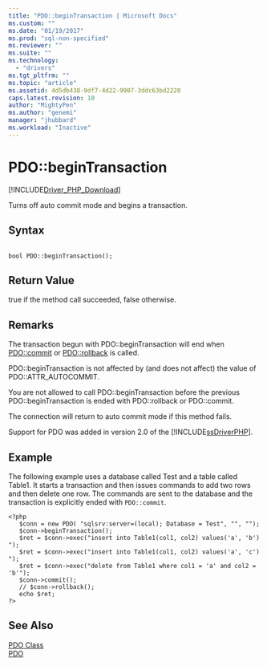 ```yaml
---
title: "PDO::beginTransaction | Microsoft Docs"
ms.custom: ""
ms.date: "01/19/2017"
ms.prod: "sql-non-specified"
ms.reviewer: ""
ms.suite: ""
ms.technology: 
  - "drivers"
ms.tgt_pltfrm: ""
ms.topic: "article"
ms.assetid: 4d5db438-9df7-4d22-9907-3ddc63bd2220
caps.latest.revision: 10
author: "MightyPen"
ms.author: "genemi"
manager: "jhubbard"
ms.workload: "Inactive"
---
```

# PDO::beginTransaction
[!INCLUDE[Driver_PHP_Download](../../includes/driver_php_download.md)]

Turns off auto commit mode and begins a transaction.  
  
## Syntax  
  
```  
  
bool PDO::beginTransaction();  
```  
  
## Return Value  
true if the method call succeeded, false otherwise.  
  
## Remarks  
The transaction begun with PDO::beginTransaction will end when [PDO::commit](../../connect/php/pdo-commit.md) or [PDO::rollback](../../connect/php/pdo-rollback.md) is called.  
  
PDO::beginTransaction is not affected by (and does not affect) the value of PDO::ATTR_AUTOCOMMIT.  
  
You are not allowed to call PDO::beginTransaction before the previous PDO::beginTransaction is ended with PDO::rollback or PDO::commit.  
  
The connection will return to auto commit mode if this method fails.  
  
Support for PDO was added in version 2.0 of the [!INCLUDE[ssDriverPHP](../../includes/ssdriverphp_md.md)].  
  
## Example  
The following example uses a database called Test and a table called Table1. It starts a transaction and then issues commands to add two rows and then delete one row. The commands are sent to the database and the transaction is explicitly ended with `PDO::commit`.  
  
```  
<?php  
   $conn = new PDO( "sqlsrv:server=(local); Database = Test", "", "");  
   $conn->beginTransaction();  
   $ret = $conn->exec("insert into Table1(col1, col2) values('a', 'b') ");  
   $ret = $conn->exec("insert into Table1(col1, col2) values('a', 'c') ");  
   $ret = $conn->exec("delete from Table1 where col1 = 'a' and col2 = 'b'");  
   $conn->commit();  
   // $conn->rollback();  
   echo $ret;  
?>  
```  
  
## See Also  
[PDO Class](../../connect/php/pdo-class.md)  
[PDO](http://go.microsoft.com/fwlink/?LinkID=187441)  
  

